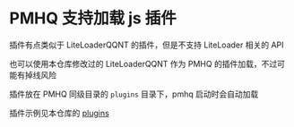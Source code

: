 # PMHQ 支持加载 js 插件

插件有点类似于 LiteLoaderQQNT 的插件，但是不支持 LiteLoader 相关的 API

也可以使用本仓库修改过的 LiteLoaderQQNT 作为 PMHQ 的插件加载，不过可能有掉线风险

插件放在 PMHQ 同级目录的 `plugins` 目录下，pmhq 启动时会自动加载

插件示例见本仓库的 [plugins](https://github.com/linyuchen/PMHQ/tree/main/plugins)